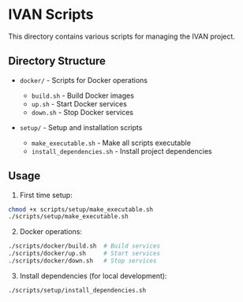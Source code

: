 # IVAN Scripts

This directory contains various scripts for managing the IVAN project.

## Directory Structure

- `docker/` - Scripts for Docker operations
  - `build.sh` - Build Docker images
  - `up.sh` - Start Docker services
  - `down.sh` - Stop Docker services

- `setup/` - Setup and installation scripts
  - `make_executable.sh` - Make all scripts executable
  - `install_dependencies.sh` - Install project dependencies

## Usage

1. First time setup:
```bash
chmod +x scripts/setup/make_executable.sh
./scripts/setup/make_executable.sh
```

2. Docker operations:
```bash
./scripts/docker/build.sh  # Build services
./scripts/docker/up.sh     # Start services
./scripts/docker/down.sh   # Stop services
```

3. Install dependencies (for local development):
```bash
./scripts/setup/install_dependencies.sh
``` 
